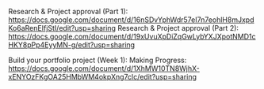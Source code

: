 Research & Project approval (Part 1): https://docs.google.com/document/d/16nSDvYphWdr57eI7n7eohlH8mJxpdKo6aRenEIfjStI/edit?usp=sharing
Research & Project approval (Part 2): https://docs.google.com/document/d/19xUvuXpDiZqGwLybYXJXpotNMD1cHKY8pPp4EyyMN-g/edit?usp=sharing

Build your portfolio project (Week 1): Making Progress: https://docs.google.com/document/d/1XhMW10TN8WjhX-xENYOzFKgOA25HMbWM4okpXng7clc/edit?usp=sharing

